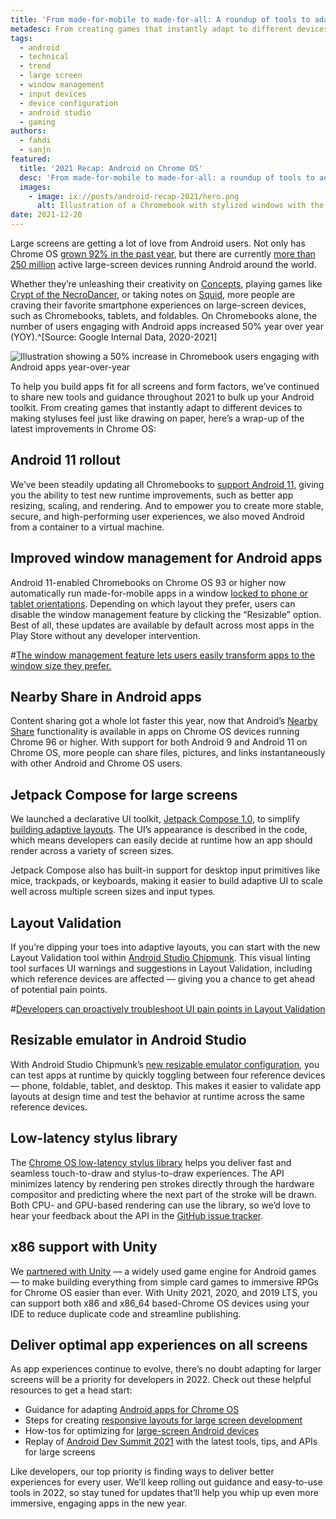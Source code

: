 ```yaml
---
title: 'From made-for-mobile to made-for-all: A roundup of tools to adapt your Android apps for Chrome OS'
metadesc: From creating games that instantly adapt to different devices to making styluses feel just like drawing on paper, here’s a wrap-up of the latest improvements in Chrome OS for 2021.
tags:
  - android
  - technical
  - trend
  - large screen
  - window management
  - input devices
  - device configuration
  - android studio
  - gaming
authors:
  - fahdi
  - sanjn
featured:
  title: '2021 Recap: Android on Chrome OS'
  desc: 'From made-for-mobile to made-for-all: a roundup of tools to adapt your Android apps for Chrome OS'
  images:
    - image: ix://posts/android-recap-2021/hero.png
      alt: Illustration of a Chromebook with stylized windows with the Android "droid" logo in the middle.
date: 2021-12-20
---
```


Large screens are getting a lot of love from Android users. Not only has Chrome OS [grown 92% in the past year](https://chromeos.dev/en/posts/whats-new-in-chrome-os-announcements-news-and-resources-from-io-21), but there are currently [more than 250 million](https://android-developers.googleblog.com/2021/10/ads21-keynote-wrap.html) active large-screen devices running Android around the world.

Whether they’re unleashing their creativity on [Concepts](https://chromeos.dev/en/stories/concepts), playing games like [Crypt of the NecroDancer](https://play.google.com/store/apps/details?id=com.braceyourselfgames.necrodancer&hl=en_US&gl=US), or taking notes on [Squid](https://chromeos.dev/en/stories/squid), more people are craving their favorite smartphone experiences on large-screen devices, such as Chromebooks, tablets, and foldables. On Chromebooks alone, the number of users engaging with Android apps increased 50% year over year (YOY).^[Source: Google Internal Data, 2020-2021]

![Illustration showing a 50% increase in Chromebook users engaging with Android apps year-over-year](ix://posts/android-recap-2021/engagement.svg)

To help you build apps fit for all screens and form factors, we’ve continued to share new tools and guidance throughout 2021 to bulk up your Android toolkit. From creating games that instantly adapt to different devices to making styluses feel just like drawing on paper, here’s a wrap-up of the latest improvements in Chrome OS:

## Android 11 rollout

We’ve been steadily updating all Chromebooks to [support Android 11](https://chromeos.dev/en/posts/whats-new-in-chrome-os-announcements-news-and-resources-from-io-21#updates-for-android-developers), giving you the ability to test new runtime improvements, such as better app resizing, scaling, and rendering. And to empower you to create more stable, secure, and high-performing user experiences, we also moved Android from a container to a virtual machine.

## Improved window management for Android apps

Android 11-enabled Chromebooks on Chrome OS 93 or higher now automatically run made-for-mobile apps in a window [locked to phone or tablet orientations](https://chromeos.dev/en/posts/give-your-users-a-seamless-mobile-app-experience-on-chrome-os#improved-window-management-for-android-mobile-apps). Depending on which layout they prefer, users can disable the window management feature by clicking the “Resizable” option. Best of all, these updates are available by default across most apps in the Play Store without any developer intervention.

#[The window management feature lets users easily transform apps to the window size they prefer.](ix://posts/android-recap-2021/amac-e.jpg)

## Nearby Share in Android apps

Content sharing got a whole lot faster this year, now that Android’s [Nearby Share](https://developers.google.com/nearby) functionality is available in apps on Chrome OS devices running Chrome 96 or higher. With support for both Android 9 and Android 11 on Chrome OS, more people can share files, pictures, and links instantaneously with other Android and Chrome OS users.

## Jetpack Compose for large screens

We launched a declarative UI toolkit, [Jetpack Compose 1.0](https://developer.android.com/jetpack/compose), to simplify [building adaptive layouts](https://developer.android.com/jetpack/compose/layouts/adaptive). The UI’s appearance is described in the code, which means developers can easily decide at runtime how an app should render across a variety of screen sizes.

Jetpack Compose also has built-in support for desktop input primitives like mice, trackpads, or keyboards, making it easier to build adaptive UI to scale well across multiple screen sizes and input types.

## Layout Validation

If you’re dipping your toes into adaptive layouts, you can start with the new Layout Validation tool within [Android Studio Chipmunk](https://developer.android.com/studio/preview). This visual linting tool surfaces UI warnings and suggestions in Layout Validation, including which reference devices are affected — giving you a chance to get ahead of potential pain points.

#[Developers can proactively troubleshoot UI pain points in Layout Validation](ix://posts/android-recap-2021/layout-validation.png)

## Resizable emulator in Android Studio

With Android Studio Chipmunk’s [new resizable emulator configuration](https://android-developers.googleblog.com/2021/10/12L-preview-large-screens.html), you can test apps at runtime by quickly toggling between four reference devices — phone, foldable, tablet, and desktop. This makes it easier to validate app layouts at design time and test the behavior at runtime across the same reference devices.

## Low-latency stylus library

The [Chrome OS low-latency stylus library](https://github.com/chromeos/low-latency-stylus) helps you deliver fast and seamless touch-to-draw and stylus-to-draw experiences. The API minimizes latency by rendering pen strokes directly through the hardware compositor and predicting where the next part of the stroke will be drawn. Both CPU- and GPU-based rendering can use the library, so we’d love to hear your feedback about the API in the [GitHub issue tracker](https://github.com/chromeos/low-latency-stylus/issues).

## x86 support with Unity

We [partnered with Unity](https://chromeos.dev/en/posts/google-unity-partner-to-support-chromebooks) — a widely used game engine for Android games — to make building everything from simple card games to immersive RPGs for Chrome OS easier than ever. With Unity 2021, 2020, and 2019 LTS, you can support both x86 and x86_64 based-Chrome OS devices using your IDE to reduce duplicate code and streamline publishing.

## Deliver optimal app experiences on all screens

As app experiences continue to evolve, there’s no doubt adapting for larger screens will be a priority for developers in 2022. Check out these helpful resources to get a head start:

- Guidance for adapting [Android apps for Chrome OS](https://developer.android.com/chrome-os/intro)
- Steps for creating [responsive layouts for large screen development](https://developer.android.com/large-screens)
- How-tos for optimizing for [large-screen Android devices](https://developer.android.com/chrome-os/intro)
- Replay of [Android Dev Summit 2021](https://www.youtube.com/playlist?list=PLWz5rJ2EKKc99PA-mKk2rz0jYXshN94sM) with the latest tools, tips, and APIs for large screens

Like developers, our top priority is finding ways to deliver better experiences for every user. We’ll keep rolling out guidance and easy-to-use tools in 2022, so stay tuned for updates that’ll help you whip up even more immersive, engaging apps in the new year.
